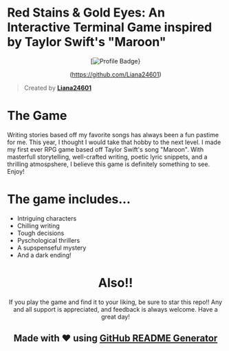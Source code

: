 # Red Stains & Gold Eyes: An Interactive Terminal Game inspired by Taylor Swift's "Maroon"

<div align="center">

[![Profile Badge](https://img.shields.io/badge/Profile-Liana24601-blue?style=for-the-badge&logo=github)}

(https://github.com/Liana24601)

</div>

> Created by **[Liana24601](https://github.com/Liana24601)**

#

# The Game

Writing stories based off my favorite songs has always been a fun pastime for me. This year, I thought I would take that hobby to the next level. I made my first ever RPG game based off Taylor Swift's song "Maroon". With masterfull storytelling, well-crafted writing, poetic lyric snippets, and a thrilling atmospshere, I believe this game is definitely something to see. Enjoy!

#

# The game includes...

- Intriguing characters
- Chilling writing
- Tough decisions
- Pyschological thrillers
- A supspenseful mystery
- And a dark ending!

<div align="center">

#

# Also!!

If you play the game and find it to your liking, be sure to star this repo!! Any and all support is appreciated, and feedback is always welcome. Have a great day!

## Made with ❤️ using [GitHub README Generator](https://github.com/username/readme-generator)


</div>
